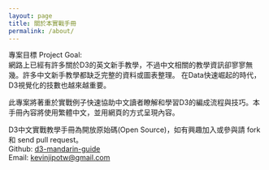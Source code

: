 ```yaml
---
layout: page
title: 關於本實戰手冊  
permalink: /about/
---
```

 
專案目標 Project Goal:  
網路上已經有許多關於D3的英文新手教學，不過中文相關的教學資訊卻寥寥無幾。許多中文新手教學都缺乏完整的資料或圖表整理。 在Data快速崛起的時代，D3視覺化的技數也越來越重要。

此專案將著重於實戰例子快速協助中文讀者瞭解和學習D3的編成流程與技巧。本手冊內容將使用繁體中文，並用網頁的方式呈現內容。

D3中文實戰教學手冊為開放原始碼(Open Source)，如有興趣加入或參與請 fork 和 send pull request。  <br>
Github: <a href="https://github.com/kevinchipotw/d3-mandarin-guide" target="_blank">d3-mandarin-guide</a>  
Email: kevinjipotw@gmail.com
